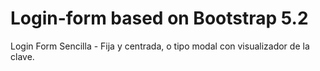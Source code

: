 # Login-form based on Bootstrap 5.2
Login Form Sencilla - Fija y centrada, o tipo modal con visualizador de la clave.
